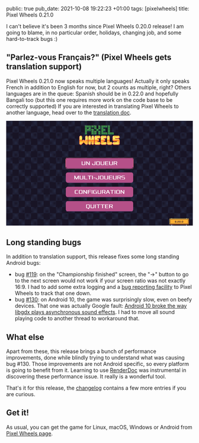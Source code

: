 public: true
pub_date: 2021-10-08 19:22:23 +01:00
tags: [pixelwheels]
title: Pixel Wheels 0.21.0

I can't believe it's been 3 months since Pixel Wheels 0.20.0 release! I am going to blame, in no particular order, holidays, changing job, and some hard-to-track bugs :)

## "Parlez-vous Français?" (Pixel Wheels gets translation support)

Pixel Wheels 0.21.0 now speaks multiple languages! Actually it only speaks French in addition to English for now, but 2 counts as multiple, right? Others languages are in the queue: Spanish should be in 0.22.0 and hopefully Bangali too (but this one requires more work on the code base to be correctly supported) If you are interested in translating Pixel Wheels to another language, head over to the [translation doc][trdoc].

[trdoc]: https://github.com/agateau/pixelwheels/blob/6cb696cbf1f7f1134fc5b256e4a32a821a3ac415/docs/translations.md

![Pixel Wheels main menu in French](../pixelwheels-is-now-translatable/pixelwheels-fr.png)

<!-- break -->

## Long standing bugs

In addition to translation support, this release fixes some long standing Android bugs:

- bug [#119][]: on the "Championship finished" screen, the "→" button to go to the next screen would not work if your screen ratio was not exactly 16:9. I had to add some extra logging and a [bug reporting facility][logexporter] to Pixel Wheels to track that one down.
- bug [#130][]: on Android 10, the game was surprisingly slow, even on beefy devices. That one was actually Google fault: [Android 10 broke the way libgdx plays asynchronous sound effects][a10libgdx]. I had to move all sound playing code to another thread to workaround that.

[#119]: https://github.com/agateau/pixelwheels/issues/119
[#130]: https://github.com/agateau/pixelwheels/issues/130
[logexporter]: ../pixelwheels-log-exporter/
[a10libgdx]: https://github.com/libgdx/libgdx/issues/5786

## What else

Apart from these, this release brings a bunch of performance improvements, done while blindly trying to understand what was causing bug #130. Those improvements are not Android specific, so every platform is going to benefit from it. Learning to use [RenderDoc][] was instrumental in discovering these performance issue. It really is a wonderful tool.

That's it for this release, the [changelog] contains a few more entries if you are curious.

[RenderDoc]: https://renderdoc.org
[changelog]: https://github.com/agateau/pixelwheels/blob/0.21.0/CHANGELOG.md

## Get it!

As usual, you can get the game for Linux, macOS, Windows or Android from [Pixel Wheels page][game page].

[game page]: /projects/pixelwheels/
